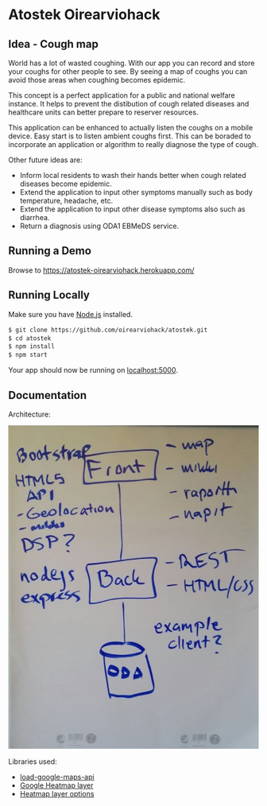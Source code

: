 # Atostek Oirearviohack

## Idea - Cough map

World has a lot of wasted coughing. With our app you can record and store your coughs for other people to see. By seeing a map of coughs you can avoid those areas when coughing becomes epidemic.

This concept is a perfect application for a public and national welfare instance. It helps to prevent the distibution of cough related diseases and healthcare units can better prepare to reserver resources.

This application can be enhanced to actually listen the coughs on a mobile device. Easy start is to listen ambient coughs first. This can be boraded to incorporate an application or algorithm to really diagnose the type of cough.

Other future ideas are:
- Inform local residents to wash their hands better when cough related diseases become epidemic.
- Extend the application to input other symptoms manually such as body temperature, headache, etc.
- Extend the application to input other disease symptoms also such as diarrhea.
- Return a diagnosis using ODA1 EBMeDS service.

## Running a Demo

Browse to https://atostek-oirearviohack.herokuapp.com/

## Running Locally

Make sure you have [Node.js](http://nodejs.org/) installed.

```sh
$ git clone https://github.com/oirearviohack/atostek.git
$ cd atostek
$ npm install
$ npm start
```

Your app should now be running on [localhost:5000](http://localhost:5000/).

## Documentation
Architecture:

![GitHub Logo](/architecture.jpg)

Libraries used:
- [load-google-maps-api](https://www.npmjs.com/package/load-google-maps-api#usage)
- [Google Heatmap layer](https://developers.google.com/maps/documentation/javascript/heatmaplayer)
- [Heatmap layer options](https://developers.google.com/maps/documentation/javascript/reference#HeatmapLayerOptions)

